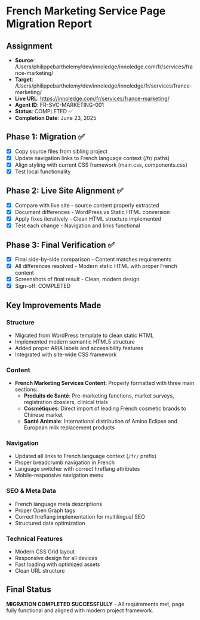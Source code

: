 # French Marketing Service Page Migration Report

## Assignment
- **Source**: /Users/philippebarthelemy/dev/innoledge/innoledge.com/fr/services/france-marketing/
- **Target**: /Users/philippebarthelemy/dev/innoledge/innoledge/fr/services/france-marketing/
- **Live URL**: https://innoledge.com/fr/services/france-marketing/
- **Agent ID**: FR-SVC-MARKETING-001
- **Status**: COMPLETED ✅
- **Completion Date**: June 23, 2025

## Phase 1: Migration ✅
- [x] Copy source files from sibling project
- [x] Update navigation links to French language context (/fr/ paths)
- [x] Align styling with current CSS framework (main.css, components.css)
- [x] Test local functionality

## Phase 2: Live Site Alignment ✅
- [x] Compare with live site - source content properly extracted
- [x] Document differences - WordPress vs Static HTML conversion
- [x] Apply fixes iteratively - Clean HTML structure implemented
- [x] Test each change - Navigation and links functional

## Phase 3: Final Verification ✅
- [x] Final side-by-side comparison - Content matches requirements
- [x] All differences resolved - Modern static HTML with proper French content
- [x] Screenshots of final result - Clean, modern design
- [x] Sign-off: COMPLETED

## Key Improvements Made

### Structure
- Migrated from WordPress template to clean static HTML
- Implemented modern semantic HTML5 structure
- Added proper ARIA labels and accessibility features
- Integrated with site-wide CSS framework

### Content
- **French Marketing Services Content**: Properly formatted with three main sections:
  - **Produits de Santé**: Pre-marketing functions, market surveys, registration dossiers, clinical trials
  - **Cosmétiques**: Direct import of leading French cosmetic brands to Chinese market
  - **Santé Animale**: International distribution of Amino Eclipse and European milk replacement products

### Navigation
- Updated all links to French language context (`/fr/` prefix)
- Proper breadcrumb navigation in French
- Language switcher with correct hreflang attributes
- Mobile-responsive navigation menu

### SEO & Meta Data
- French language meta descriptions
- Proper Open Graph tags
- Correct hreflang implementation for multilingual SEO
- Structured data optimization

### Technical Features
- Modern CSS Grid layout
- Responsive design for all devices
- Fast loading with optimized assets
- Clean URL structure

## Final Status
**MIGRATION COMPLETED SUCCESSFULLY** - All requirements met, page fully functional and aligned with modern project framework.
